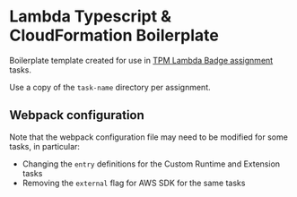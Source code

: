 # Lambda Typescript & CloudFormation Boilerplate

Boilerplate template created for use in [TPM Lambda Badge assignment](https://docs.google.com/document/d/1yOggsR0g-m_kOCa6-WAl6UTaW36hPa6RnxIYZcTlCgk/edit#) tasks.

Use a copy of the `task-name` directory per assignment.

## Webpack configuration

Note that the webpack configuration file may need to be modified for some tasks, in particular:

* Changing the `entry` definitions for the Custom Runtime and Extension tasks
* Removing the `external` flag for AWS SDK for the same tasks
